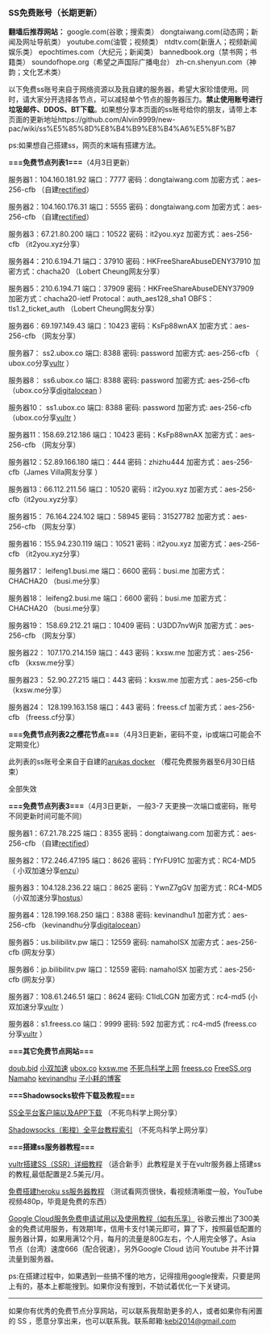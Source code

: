 ### SS免费账号（长期更新）

**翻墙后推荐网站：** google.com(谷歌；搜索类） dongtaiwang.com(动态网；新闻及网址导航类）  youtube.com(油管；视频类）  ntdtv.com(新唐人；视频新闻娱乐类）    epochtimes.com（大纪元；新闻类）   bannedbook.org（禁书网；书籍类）   soundofhope.org（希望之声国际广播电台）
    zh-cn.shenyun.com（神韵；文化艺术类）

以下免费ss账号来自于网络资源以及我自建的服务器，希望大家珍惜使用。同时，请大家分开选择各节点，可以减轻单个节点的服务器压力。**禁止使用账号进行垃圾邮件、DDOS、BT下载**。如果想分享本页面的ss账号给你的朋友，请带上本页面的更新地址https://github.com/Alvin9999/new-pac/wiki/ss%E5%85%8D%E8%B4%B9%E8%B4%A6%E5%8F%B7

ps:如果想自己搭建ss，网页的末端有搭建方法。

**===免费节点列表1===**（4月3日更新）

服务器1：104.160.181.92 端口：7777 密码：dongtaiwang.com 加密方式：aes-256-cfb （自建[rectified](https://secure.rectified.net/aff.php?aff=206)）

服务器2：104.160.176.31 端口：5555 密码：dongtaiwang.com 加密方式：aes-256-cfb （自建[rectified](https://secure.rectified.net/aff.php?aff=206)）

服务器3：67.21.80.200  端口：10522  密码：it2you.xyz 加密方式：aes-256-cfb （it2you.xyz分享）

服务器4：210.6.194.71  端口：37910 密码：HKFreeShareAbuseDENY37910 加密方式：chacha20   （Lobert Cheung网友分享）

服务器5：210.6.194.71  端口：37909 密码：HKFreeShareAbuseDENY37909 加密方式：chacha20-ietf Protocal：auth_aes128_sha1 
OBFS：tls1.2_ticket_auth   （Lobert Cheung网友分享）

服务器6：69.197.149.43  端口：10423  密码：KsFp88wnAX 加密方式：aes-256-cfb （网友分享）

服务器7： ss2.ubox.co 端口: 8388 密码: password 加密方式: aes-256-cfb （ ubox.co分享[vultr](http://www.vultr.com/?ref=7048874) ）

服务器8： ss6.ubox.co 端口: 8388 密码: password 加密方式: aes-256-cfb （ubox.co分享[digitalocean](https://www.digitalocean.com/) ）

服务器10： ss1.ubox.co  端口: 8388 密码: password 加密方式: aes-256-cfb  （ubox.co分享[vultr](http://www.vultr.com/?ref=7048874) ）

服务器11：158.69.212.186  端口：10423  密码：KsFp88wnAX 加密方式：aes-256-cfb （网友分享）

服务器12：52.89.166.180  端口：444  密码：zhizhu444 加密方式：aes-256-cfb（James Villa网友分享 ）

服务器13：66.112.211.56  端口：10520  密码：it2you.xyz 加密方式：aes-256-cfb（it2you.xyz分享）

服务器15： 76.164.224.102 端口：58945 密码：31527782 加密方式：aes-256-cfb （网友分享）

服务器16：155.94.230.119  端口：10521  密码：it2you.xyz 加密方式：aes-256-cfb （it2you.xyz分享）

服务器17： leifeng1.busi.me 端口：6600 密码：busi.me 加密方式：CHACHA20 （busi.me分享）

服务器18： leifeng2.busi.me 端口：6600 密码：busi.me 加密方式：CHACHA20 （busi.me分享）

服务器19： 158.69.212.21  端口：10409  密码：U3DD7nvWjR 加密方式：aes-256-cfb （网友分享）

服务器22： 107.170.214.159 端口：443 密码：kxsw.me 加密方式：aes-256-cfb （kxsw.me分享）

服务器23： 52.90.27.215 端口：443 密码：kxsw.me 加密方式：aes-256-cfb （kxsw.me分享）

服务器24： 128.199.163.158 端口：443 密码：freess.cf 加密方式：aes-256-cfb （freess.cf分享）

**===免费节点列表2之樱花节点===**（4月3日更新，密码不变，ip或端口可能会不定期变化）

此列表的ss账号全来自于自建的[arukas docker](https://arukas.io/) （樱花免费服务器至6月30日结束）

全部失效


**===免费节点列表3===**（4月3日更新， 一般3-7 天更换一次端口或密码，账号不同更新时间可能不同）

服务器1：67.21.78.225  端口：8355 密码：dongtaiwang.com 加密方式：aes-256-cfb （自建[rectified](https://secure.rectified.net/aff.php?aff=206)）

服务器2：172.246.47.195  端口：8626  密码：fYrFU91C 加密方式：RC4-MD5  （ 小双加速分享[enzu](https://enzu.com/)）

服务器3：104.128.236.22  端口：8625  密码：YwnZ7gGV 加密方式：RC4-MD5  （小双加速分享[hostus](https://hostus.us/)）

服务器4：128.199.168.250 端口：8388  密码: kevinandhu1  加密方式：aes-256-cfb （kevinandhu分享[digitalocean](https://www.digitalocean.com/)）

服务器5：us.bilibilitv.pw 端口：12559  密码: namahoISX  加密方式：aes-256-cfb (网友分享）

服务器6：jp.bilibilitv.pw 端口：12559  密码: namahoISX  加密方式：aes-256-cfb (网友分享）

服务器7：108.61.246.51 端口：8624  密码: C1ldLCGN  加密方式：rc4-md5 (小双加速分享[vultr](http://www.vultr.com/?ref=7048874) ）

服务器8：s1.freess.co 端口：9999  密码: 592  加密方式：rc4-md5 (freess.co分享[vultr](http://www.vultr.com/?ref=7048874) ）


**===其它免费节点网站===**

[doub.bid](https://doub.bid/sszhfx/) 
[小双加速](https://xsjs.yhyhd.org/free-ss)
[ubox.co](https://www.vbox.co/)
[kxsw.me](https://kxsw.me/kxsw/)
[不死鸟科学上网](http://yuweining.cn/leifeng/)
[freess.co](http://freess.co/) 
[FreeSS.org](http://freess.org/)
[Namaho](https://www.namaho.org)
[kevinandhu](http://www.kevinandhu.com/?page_id=14)
[子小耗的博客](https://it2you.xyz/?page_id=445)


**===Shadowsocks软件下载及教程===**

[SS全平台客户端以及APP下载](https://busi.me/archives/173/) （不死鸟科学上网分享）

[Shadowsocks（影梭）全平台教程索引](https://busi.me/archives/32/) （不死鸟科学上网分享）


**===搭建ss服务器教程===**

[vultr搭建SS（SSR）详细教程](https://github.com/Alvin9999/new-pac/wiki/%E8%87%AA%E5%BB%BAss%E6%9C%8D%E5%8A%A1%E5%99%A8%E6%95%99%E7%A8%8B) （适合新手）此教程是关于在vultr服务器上搭建ss的教程,最低配置是2.5美元/月。

[免费搭建heroku ss服务器教程](https://github.com/521xueweihan/shadowsocks-heroku) （测试看网页很快，看视频清晰度一般，YouTube视频480p，毕竟是免费的东西）

[Google Cloud服务免费申请试用以及使用教程（如有乐享）](http://51.ruyo.net/p/2144.html)
谷歌云推出了300美金的免费试用服务，有效期1年，信用卡支付1美元即可，算了下，按照最低配置的服务器计算，如果用满12个月，每月的流量是80G左右，个人用完全够了。Asia节点（台湾）速度666（配合锐速），另外Google Cloud 访问 Youtube 并不计算流量到服务器。

ps:在搭建过程中，如果遇到一些搞不懂的地方，记得擅用google搜索，只要是网上有的，基本上都能搜到。如果你没有搜到，不妨试着优化一下关键词。

***

如果你有优秀的免费节点分享网站，可以联系我帮助更多的人，或者如果你有闲置的 SS ，愿意分享出来，也可以联系我。联系邮箱:kebi2014@gmail.com 